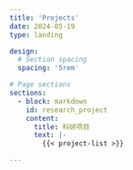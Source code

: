 ```yaml
---
title: 'Projects'
date: 2024-05-19
type: landing

design:
  # Section spacing
  spacing: '5rem'

# Page sections
sections:
  - block: markdown
    id: research_project
    content:
      title: 科研项目
      text: |-
        {{< project-list >}}

---
```

